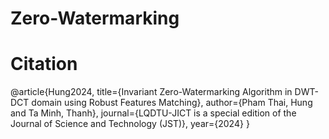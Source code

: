 # Zero-Watermarking
# Citation
@article{Hung2024,
  title={Invariant Zero-Watermarking Algorithm in DWT-DCT domain using Robust Features Matching},
  author={Pham Thai, Hung and Ta Minh, Thanh},
  journal={LQDTU-JICT is a special edition of the Journal of Science and Technology (JST)},
  year={2024}
}
